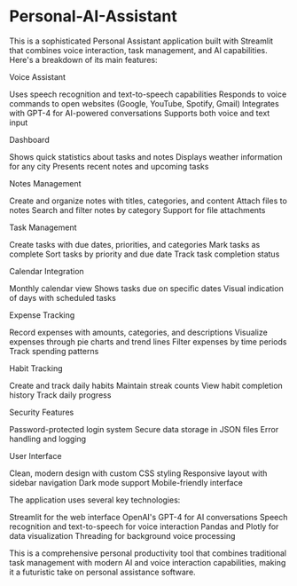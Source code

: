 # Personal-AI-Assistant
This is a sophisticated Personal Assistant application built with Streamlit that combines voice interaction, task management, and AI capabilities.
 Here's a breakdown of its main features:

Voice Assistant


Uses speech recognition and text-to-speech capabilities
Responds to voice commands to open websites (Google, YouTube, Spotify, Gmail)
Integrates with GPT-4 for AI-powered conversations
Supports both voice and text input


Dashboard


Shows quick statistics about tasks and notes
Displays weather information for any city
Presents recent notes and upcoming tasks


Notes Management


Create and organize notes with titles, categories, and content
Attach files to notes
Search and filter notes by category
Support for file attachments


Task Management


Create tasks with due dates, priorities, and categories
Mark tasks as complete
Sort tasks by priority and due date
Track task completion status


Calendar Integration


Monthly calendar view
Shows tasks due on specific dates
Visual indication of days with scheduled tasks


Expense Tracking


Record expenses with amounts, categories, and descriptions
Visualize expenses through pie charts and trend lines
Filter expenses by time periods
Track spending patterns


Habit Tracking


Create and track daily habits
Maintain streak counts
View habit completion history
Track daily progress


Security Features


Password-protected login system
Secure data storage in JSON files
Error handling and logging


User Interface


Clean, modern design with custom CSS styling
Responsive layout with sidebar navigation
Dark mode support
Mobile-friendly interface

The application uses several key technologies:

Streamlit for the web interface
OpenAI's GPT-4 for AI conversations
Speech recognition and text-to-speech for voice interaction
Pandas and Plotly for data visualization
Threading for background voice processing

This is a comprehensive personal productivity tool that combines traditional task management with modern AI and voice interaction capabilities, making it a futuristic take on personal assistance software.
